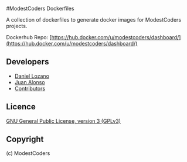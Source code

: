 #ModestCoders Dockerfiles

A collection of dockerfiles to generate docker images for ModestCoders projects.

Dockerhub Repo: [https://hub.docker.com/u/modestcoders/dashboard/](https://hub.docker.com/u/modestcoders/dashboard/)

## Developers

* [Daniel Lozano](https://github.com/danielozano)
* [Juan Alonso](https://github.com/jalogut)
* [Contributors](https://github.com/ModestCoders/magento2-dockergento/graphs/contributors)

## Licence

[GNU General Public License, version 3 (GPLv3)](http://opensource.org/licenses/gpl-3.0)

## Copyright
(c) ModestCoders

